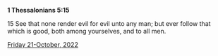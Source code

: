 **1 Thessalonians 5:15**

15 See that none render evil for evil unto any man; but ever follow that which is good, both among yourselves, and to all men. 

[Friday 21-October, 2022](https://t.me/s/daily_scripture)
